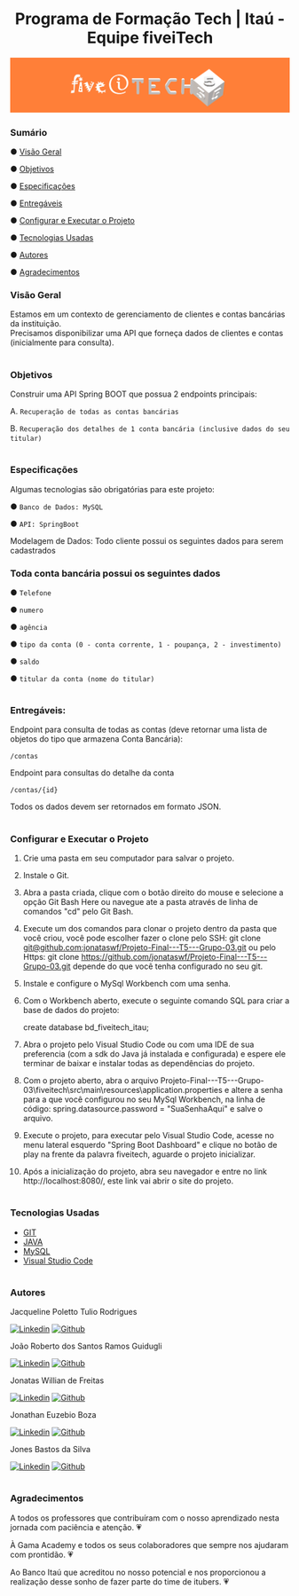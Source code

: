 # <div align="center"> Programa de Formação Tech | Itaú - Equipe fiveiTech </div>

  <div>
    <img src="imagens/cincoitech.png">
  </div>

### Sumário
● [Visão Geral](#visão-geral)

● [Objetivos](#objetivos)

● [Especificações](#especificações)

● [Entregáveis](#entregáveis)

● [Configurar e Executar o Projeto](#configurar-e-executar-o-projeto)

● [Tecnologias Usadas](#tecnologias-usadas)

● [Autores](#autores)

● [Agradecimentos](#agradecimentos)

### Visão Geral
Estamos em um contexto de gerenciamento de clientes e contas bancárias da instituição. <br>
Precisamos disponibilizar uma API que forneça dados de clientes e contas (inicialmente para
consulta).
#

### Objetivos
Construir uma API Spring BOOT que possua 2 endpoints principais: <br>

A. `Recuperação de todas as contas bancárias`

B. `Recuperação dos detalhes de 1 conta bancária (inclusive dados do seu titular)`
#

### Especificações
Algumas tecnologias são obrigatórias para este projeto: <br>

● `Banco de Dados: MySQL`

● `API: SpringBoot`

Modelagem de Dados: 
Todo cliente possui os seguintes dados para serem cadastrados

### Toda conta bancária possui os seguintes dados 

● `Telefone` 

● `numero`

● `agência`

● `tipo da conta (0 - conta corrente, 1 - poupança, 2 - investimento)`

● `saldo`

● `titular da conta (nome do titular)`
#

### Entregáveis:

Endpoint para consulta de todas as contas (deve retornar uma lista de objetos do tipo
que armazena Conta Bancária):

    /contas

Endpoint para consultas do detalhe da conta

    /contas/{id}

Todos os dados devem ser retornados em formato JSON.
#

### Configurar e Executar o Projeto
1. Crie uma pasta em seu computador para salvar o projeto.

2. Instale o Git.

3. Abra a pasta criada, clique com o botão direito do mouse e selecione a opção Git Bash Here ou navegue ate a pasta através de linha de comandos "cd" pelo Git Bash.

4. Execute um dos comandos para clonar o projeto dentro da pasta que você criou, você pode escolher fazer o clone pelo SSH: git clone [git@github.com:jonataswf/Projeto-Final---T5---Grupo-03.git]() ou pelo Https: git clone https://github.com/jonataswf/Projeto-Final---T5---Grupo-03.git depende do que você tenha configurado no seu git.

5. Instale e configure o MySql Workbench com uma senha.

6. Com o Workbench aberto, execute o seguinte comando SQL para criar a base de dados do projeto: 

   create database bd_fiveitech_itau;

7. Abra o projeto pelo Visual Studio Code ou com uma IDE de sua preferencia (com a sdk do Java já instalada e configurada) e espere ele terminar de baixar e instalar todas as dependências do projeto.

8. Com o projeto aberto, abra o arquivo Projeto-Final---T5---Grupo-03\fiveitech\src\main\resources\application.properties e altere a senha para a que você configurou no seu MySql Workbench, na linha de código: spring.datasource.password = "SuaSenhaAqui" e salve o arquivo.

9. Execute o projeto, para executar pelo Visual Studio Code, acesse no menu lateral esquerdo "Spring Boot Dashboard" e clique no botão de play na frente da palavra fiveitech, aguarde o projeto inicializar.

10. Após a inicialização do projeto, abra seu navegador e entre no link http://localhost:8080/, este link vai abrir o site do projeto.
#

### Tecnologias Usadas
- [GIT](https://git-scm.com/downloads)
- [JAVA](https://www.java.com/pt-BR/download/)
- [MySQL](https://www.mysql.com/downloads/)
- [Visual Studio Code](https://code.visualstudio.com/)
#

### Autores

<summary>Jacqueline Poletto Tulio Rodrigues</summary>

[![Linkedin](https://img.shields.io/badge/LinkedIn-0077B5?style=for-the-badge&logo=linkedin&logoColor=white)](https://www.linkedin.com/in/jacquelinepoletto/)
[![Github](https://img.shields.io/badge/GitHub-100000?style=for-the-badge&logo=github&logoColor=white)](https://github.com/jacquepoletto)

<summary>João Roberto dos Santos Ramos Guidugli</summary>

[![Linkedin](https://img.shields.io/badge/LinkedIn-0077B5?style=for-the-badge&logo=linkedin&logoColor=white)](https://www.linkedin.com/in/jo%C3%A3o-guidugli-pcd-58897a1a2/)
[![Github](https://img.shields.io/badge/GitHub-100000?style=for-the-badge&logo=github&logoColor=white)](https://github.com/engjobe)

<summary>Jonatas Willian de Freitas</summary>

[![Linkedin](https://img.shields.io/badge/LinkedIn-0077B5?style=for-the-badge&logo=linkedin&logoColor=white)](https://www.linkedin.com/in/jonatas-willian-de-freitas/)
[![Github](https://img.shields.io/badge/GitHub-100000?style=for-the-badge&logo=github&logoColor=white)](https://github.com/jonataswf)

<summary>Jonathan Euzebio Boza</summary>

[![Linkedin](https://img.shields.io/badge/LinkedIn-0077B5?style=for-the-badge&logo=linkedin&logoColor=white)](https://www.linkedin.com/in/jonathaneboza/)
[![Github](https://img.shields.io/badge/GitHub-100000?style=for-the-badge&logo=github&logoColor=white)](https://github.com/jebcode2021)

<summary>Jones Bastos da Silva</summary>

[![Linkedin](https://img.shields.io/badge/LinkedIn-0077B5?style=for-the-badge&logo=linkedin&logoColor=white)](https://www.linkedin.com/in/jones-bastos-73b22372)
[![Github](https://img.shields.io/badge/GitHub-100000?style=for-the-badge&logo=github&logoColor=white)](https://github.com/jonesbastos)
#

### Agradecimentos
A todos os professores que contribuíram com o nosso aprendizado nesta jornada com paciência e atenção. :heartpulse:

À Gama Academy e todos os seus colaboradores que sempre nos ajudaram com prontidão. :heartpulse:

Ao Banco Itaú que acreditou no nosso potencial e nos proporcionou a realização desse sonho de fazer parte do time de itubers. :heartpulse:
